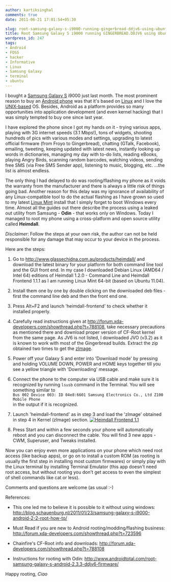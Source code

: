 ```yaml
---
author: kartiksinghal
comments: true
date: 2011-06-21 17:01:54+05:30

slug: root-samsung-galaxy-s-i9000-running-gingerbread-ddjv6-using-ubuntu-linux
title: Root Samsung Galaxy S i9000 running GINGERBREAD.DDJV6 using Ubuntu Linux
wordpress_id: 247
tags:
- Android
- FOSS
- hacker
- Informative
- Linux
- Samsung Galaxy
- terminal
- ubuntu
---
```


I bought a [Samsung Galaxy S](http://en.wikipedia.org/wiki/Samsung_Galaxy_S) i9000 just last month. The most prominent reason to buy an [Android phone](http://en.wikipedia.org/wiki/Android_%28operating_system%29) was that it's based on [Linux](http://en.wikipedia.org/wiki/Linux) and I love the [UNIX-based](http://en.wikipedia.org/wiki/Unix) OS. Besides, Android as a platform provides so many opportunities into application development (and even kernel hacking) that I was simply tempted to buy one since last year.

I have explored the phone since I got my hands on it - trying various apps, playing with 3G internet speeds (3.1 Mbps!), tons of widgets, shooting hundreds of pics with various modes and settings, upgrading to latest official firmware (from Froyo to Gingerbread), chatting (GTalk, Facebook), emailing, tweeting, keeping updated with latest news, instantly looking up words in dictionaries, managing my day with to-do lists, reading eBooks, playing Angry Birds, scanning random barcodes, watching videos, sending free SMS (via Free SMS Sender app), listening to music, blogging, etc. ...the list is almost endless.

The only thing I had delayed to do was rooting/flashing my phone as it voids the warranty from the manufacturer and there is always a little risk of things going bad. Another reason for this delay was my ignorance of availability of any Linux-compatible tool to do the actual flashing as I have grown so used to my latest [Linux Mint](http://www.linuxmint.com/) install that I simply forget to boot Windows every time. Almost all the guides out there describe the process using a leaked out utility from Samsung - **Odin** - that works only on Windows. Today I managed to root my phone using a cross-platform and open source utility called **Heimdall**.

_Disclaimer_: Follow the steps at your own risk, the author can not be held responsible for any damage that may occur to your device in the process.

Here are the steps:



	
  1. Go to http://www.glassechidna.com.au/products/heimdall/ and download the latest binary for your platform for both command line tool and the GUI front end. In my case I downloaded Debian Linux (AMD64 / Intel 64) editions of Heimdall 1.2.0 - Command Line and Heimdall Frontend 1.1.1 as I am running Linux Mint 64-bit (based on Ubuntu 11.04).

	
  2. Install them one by one by double clicking on the downloaded deb files - first the command line deb and then the front end one.

	
  3. Press Alt+F2 and launch 'heimdall-frontend' to check whether it installed properly.

	
  4. Carefully read instructions given at http://forum.xda-developers.com/showthread.php?t=788108, take necessary precautions as mentioned there and download proper version of CF-Root kernel from the same page. As JV6 is not listed, I downloaded JVO (v3.2) as it is known to work with most of the Gingerbread builds. Extract the zip obtained two times to get the [zImage](http://en.wikipedia.org/wiki/Vmlinux).

	
  5. Power off your Galaxy S and enter into 'Download mode' by pressing and holding VOLUME DOWN, POWER and HOME keys together till you see a yellow triangle with 'Downloading' message.

	
  6. Connect the phone to the computer via USB cable and make sure it is recognized by running `lsusb` command in the Terminal. You will see something similar to  
     `Bus 002 Device 003: ID 04e8:6601 Samsung Electronics Co., Ltd Z100 Mobile Phone`  
  in the output if it is recognized.

	
  7. Launch 'heimdall-frontend' as in step 3 and load the 'zImage' obtained in step 4 in Kernel (zImage) section.
  [![Heimdall Frontend 1.1](http://k4rtik.files.wordpress.com/2011/06/screenshot-heimdall-frontend-1-1.png?w=500)](http://k4rtik.files.wordpress.com/2011/06/screenshot-heimdall-frontend-1-1.png)

	
  8. Press Start and within a few seconds your phone will automatically reboot and you can disconnect the cable. You will find 3 new apps - CWM, Superuser, and Tweaks installed.


Now you can enjoy even more applications on your phone which need root access (like backup apps), or go on to install a custom ROM (as rooting is usually the first step in installing most custom firmwares) or simply play with the Linux terminal by installing Terminal Emulator (this app doesn't need root access, but without rooting you don't get access to even the simplest of shell commands like cat or less).

Comments and questions are welcome (as usual :-)

References:

	
  * This one led me to believe it is possible to it without using windows: http://blog.schauenburg.nl/2011/01/23/samsung-galaxy-s-i9000-android-2-2-root-how-to/

	
  * Must Read if you are new to Android rooting/modding/flashing business: http://forum.xda-developers.com/showthread.php?t=723596

	
  * Chainfire's CF-Root info and downloads: http://forum.xda-developers.com/showthread.php?t=788108

	
  * Instructions for rooting with Odin: http://www.androidtotal.com/root-samsung-galaxy-s-android-2.3.3-ddjv6-firmware/


Happy rooting,
_Ciao_
